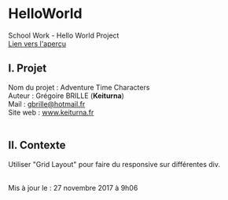 # HelloWorld
School Work - Hello World Project<br>
[Lien vers l'aperçu](https://keiturna.github.io/HelloWorld/)<br>


<h2>I. Projet</h2>

  Nom du projet : Adventure Time Characters<br>
  Auteur : Grégoire BRILLE (<b>Keiturna</b>)<br>
  Mail : gbrille@hotmail.fr<br>
  Site web : www.keiturna.fr
  <br>
  <br>
  
<h2>II. Contexte</h2>
  
  Utiliser "Grid Layout" pour faire du responsive sur différentes div.
  <br>
  <br>
 
Mis à jour le : 27 novembre 2017 à 9h06
